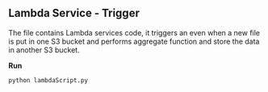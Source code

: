 ## Lambda Service - Trigger ##

The file contains Lambda services code, it triggers an even when a new file is put in one S3 bucket and performs aggregate function and store the data in another S3 bucket.

**Run**

`python lambdaScript.py`